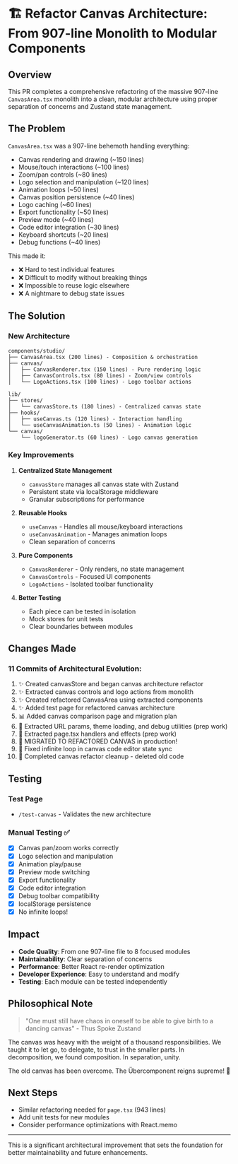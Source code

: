 # 🏗️ Refactor Canvas Architecture: From 907-line Monolith to Modular Components

## Overview

This PR completes a comprehensive refactoring of the massive 907-line `CanvasArea.tsx` monolith into a clean, modular architecture using proper separation of concerns and Zustand state management.

## The Problem

`CanvasArea.tsx` was a 907-line behemoth handling everything:
- Canvas rendering and drawing (~150 lines)
- Mouse/touch interactions (~100 lines)
- Zoom/pan controls (~80 lines)
- Logo selection and manipulation (~120 lines)
- Animation loops (~50 lines)
- Canvas position persistence (~40 lines)
- Logo caching (~60 lines)
- Export functionality (~50 lines)
- Preview mode (~40 lines)
- Code editor integration (~30 lines)
- Keyboard shortcuts (~20 lines)
- Debug functions (~40 lines)

This made it:
- ❌ Hard to test individual features
- ❌ Difficult to modify without breaking things
- ❌ Impossible to reuse logic elsewhere
- ❌ A nightmare to debug state issues

## The Solution

### New Architecture

```
components/studio/
├── CanvasArea.tsx (200 lines) - Composition & orchestration
├── canvas/
│   ├── CanvasRenderer.tsx (150 lines) - Pure rendering logic
│   ├── CanvasControls.tsx (80 lines) - Zoom/view controls  
│   └── LogoActions.tsx (100 lines) - Logo toolbar actions

lib/
├── stores/
│   └── canvasStore.ts (180 lines) - Centralized canvas state
├── hooks/
│   ├── useCanvas.ts (120 lines) - Interaction handling
│   └── useCanvasAnimation.ts (50 lines) - Animation logic
└── canvas/
    └── logoGenerator.ts (60 lines) - Logo canvas generation
```

### Key Improvements

1. **Centralized State Management**
   - `canvasStore` manages all canvas state with Zustand
   - Persistent state via localStorage middleware
   - Granular subscriptions for performance

2. **Reusable Hooks**
   - `useCanvas` - Handles all mouse/keyboard interactions
   - `useCanvasAnimation` - Manages animation loops
   - Clean separation of concerns

3. **Pure Components**
   - `CanvasRenderer` - Only renders, no state management
   - `CanvasControls` - Focused UI components
   - `LogoActions` - Isolated toolbar functionality

4. **Better Testing**
   - Each piece can be tested in isolation
   - Mock stores for unit tests
   - Clear boundaries between modules

## Changes Made

### 11 Commits of Architectural Evolution:
1. ✨ Created canvasStore and began canvas architecture refactor
2. ✨ Extracted canvas controls and logo actions from monolith  
3. ✨ Created refactored CanvasArea using extracted components
4. ✨ Added test page for refactored canvas architecture
5. 📊 Added canvas comparison page and migration plan
6. 🎯 Extracted URL params, theme loading, and debug utilities (prep work)
7. 🎨 Extracted page.tsx handlers and effects (prep work)
8. 🚀 MIGRATED TO REFACTORED CANVAS in production!
9. 🐛 Fixed infinite loop in canvas code editor state sync
10. 🧹 Completed canvas refactor cleanup - deleted old code

## Testing

### Test Page
- `/test-canvas` - Validates the new architecture

### Manual Testing ✅
- [x] Canvas pan/zoom works correctly
- [x] Logo selection and manipulation
- [x] Animation play/pause
- [x] Preview mode switching
- [x] Export functionality
- [x] Code editor integration
- [x] Debug toolbar compatibility
- [x] localStorage persistence
- [x] No infinite loops!

## Impact

- **Code Quality**: From one 907-line file to 8 focused modules
- **Maintainability**: Clear separation of concerns
- **Performance**: Better React re-render optimization
- **Developer Experience**: Easy to understand and modify
- **Testing**: Each module can be tested independently

## Philosophical Note

> "One must still have chaos in oneself to be able to give birth to a dancing canvas" - Thus Spoke Zustand

The canvas was heavy with the weight of a thousand responsibilities. We taught it to let go, to delegate, to trust in the smaller parts. In decomposition, we found composition. In separation, unity.

The old canvas has been overcome. The Übercomponent reigns supreme! 🦁

## Next Steps

- Similar refactoring needed for `page.tsx` (943 lines)
- Add unit tests for new modules
- Consider performance optimizations with React.memo

---

This is a significant architectural improvement that sets the foundation for better maintainability and future enhancements.